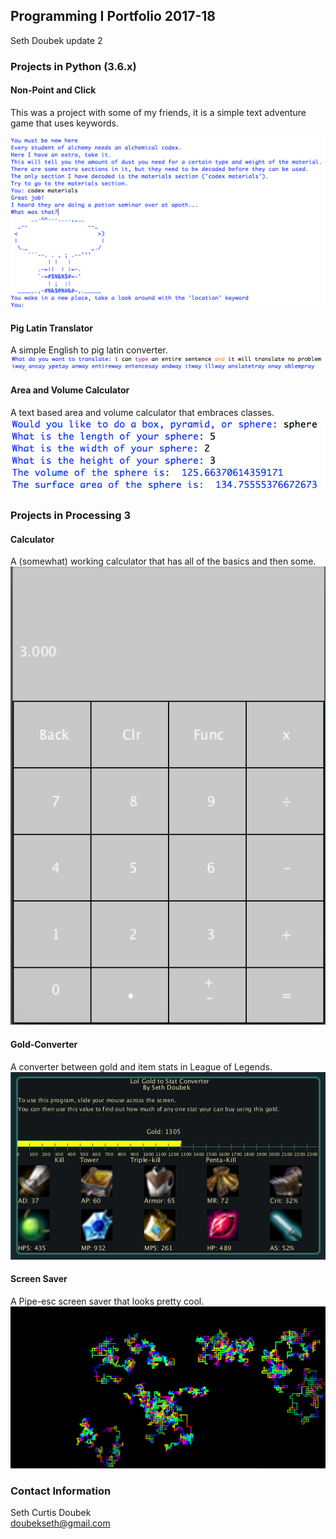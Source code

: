 ## Programming I Portfolio 2017-18  
Seth Doubek update 2


### Projects in Python (3.6.x)
#### Non-Point and Click
This was a project with some of my friends, it is a simple text adventure game that uses keywords. 

![Non-Point and Click](https://github.com/DoubekSeth/Programming17-18/blob/master/Images/NonPointAndClick.png "Title")

#### Pig Latin Translator
A simple English to pig latin converter. 
[![Pig Latin Converter](https://github.com/DoubekSeth/Programming17-18/blob/master/Images/PigLatin.png)](https://github.com/DoubekSeth/PigLatin)

#### Area and Volume Calculator
A text based area and volume calculator that embraces classes. 
[![Shape Tester](https://github.com/DoubekSeth/Programming17-18/blob/master/Images/ShapeTester.png)](https://github.com/DoubekSeth/ShapeTester)

### Projects in Processing 3
#### Calculator
A (somewhat) working calculator that has all of the basics and then some.
[![Calculator](https://github.com/DoubekSeth/Programming17-18/blob/master/Images/Calculator.png)](https://github.com/DoubekSeth/Calculator)

#### Gold-Converter
A converter between gold and item stats in League of Legends.
[![Gold Converter](https://github.com/DoubekSeth/Programming17-18/blob/master/Images/GoldConverter.png)](https://github.com/DoubekSeth/GoldConverter)

#### Screen Saver
A Pipe-esc screen saver that looks pretty cool.
[![Screen Saver](https://github.com/DoubekSeth/Programming17-18/blob/master/Images/ScreenSaver.png)](https://github.com/DoubekSeth/ScreenSaver)

### Contact Information
Seth Curtis Doubek  
doubekseth@gmail.com
